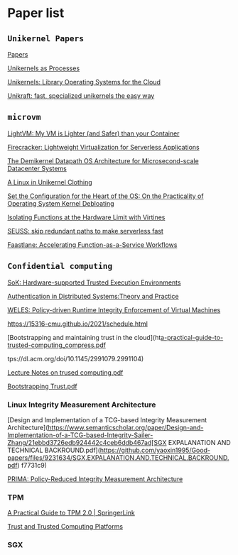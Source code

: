 # Paper list

## `Unikernel Papers`
[Papers](https://github.com/olivierpierre/unikernel-papers)

[Unikernels as Processes](https://dl.acm.org/doi/pdf/10.1145/3267809.3267845)

[Unikernels: Library Operating Systems for the Cloud](https://anil.recoil.org/papers/2013-asplos-mirage.pdf)

[Unikraft: fast, specialized unikernels the easy way](https://dl.acm.org/doi/abs/10.1145/3447786.3456248)

## `microvm`



[LightVM: My VM is Lighter (and Safer) than your Container](https://dl.acm.org/doi/pdf/10.1145/3132747.3132763)

[Firecracker: Lightweight Virtualization for Serverless Applications](https://www.usenix.org/system/files/nsdi20-paper-agache.pdf)

[The Demikernel Datapath OS Architecture for Microsecond-scale Datacenter Systems](https://dl.acm.org/doi/pdf/10.1145/3477132.3483569)

[A Linux in Unikernel Clothing](https://dl.acm.org/doi/pdf/10.1145/3342195.3387526)

[Set the Configuration for the Heart of the OS: On the Practicality of Operating System Kernel Debloating](https://dl.acm.org/doi/pdf/10.1145/3379469)

[Isolating Functions at the Hardware Limit with Virtines ](https://arxiv.org/abs/2104.11324)

[SEUSS: skip redundant paths to make serverless fast](https://dl.acm.org/doi/10.1145/3342195.3392698)

[Faastlane: Accelerating Function-as-a-Service Workflows](https://www.usenix.org/conference/atc21/presentation/kotni)



## `Confidential computing`
[SoK: Hardware-supported Trusted Execution Environments](https://github.com/yaoxin1995/Good-papers/files/9090701/2205.12742.2.pdf)

[Authentication in Distributed Systems:Theory and Practice](https://dl.acm.org/doi/abs/10.1145/138873.138874)





[WELES: Policy-driven Runtime Integrity Enforcement of Virtual
Machines](https://arxiv.org/pdf/2104.14862.pdf)

https://15316-cmu.github.io/2021/schedule.html

[Bootstrapping and maintaining trust in the cloud](ht[a-practical-guide-to-trusted-computing_compress.pdf](https://github.com/yaoxin1995/Good-papers/files/8873611/a-practical-guide-to-trusted-computing_compress.pdf)

tps://dl.acm.org/doi/10.1145/2991079.2991104)

[Lecture Notes on trused computing.pdf](https://github.com/yaoxin1995/Good-papers/files/8873614/Lecture.Notes.on.trused.computing.pdf)

[Bootstrapping Trust.pdf](https://github.com/yaoxin1995/Good-papers/files/8873615/Bootstrapping.Trust.pdf)


### Linux Integrity Measurement Architecture
[Design and Implementation of a TCG-based Integrity Measurement Architecture](https://www.semanticscholar.org/paper/Design-and-Implementation-of-a-TCG-based-Integrity-Sailer-Zhang/21ebbd3726edb924442c4ceb6ddb467ad[SGX EXPALANATION AND TECHNICAL BACKROUND.pdf](https://github.com/yaoxin1995/Good-papers/files/9231634/SGX.EXPALANATION.AND.TECHNICAL.BACKROUND.pdf)
f7731c9)

[PRIMA: Policy-Reduced Integrity Measurement Architecture](http://citeseerx.ist.psu.edu/viewdoc/download?doi=10.1.1.94.7978&rep=rep1&type=pdf)

### TPM
[A Practical Guide to TPM 2.0 | SpringerLink](https://link.springer.com/book/10.1007/978-1-4302-6584-9)

[Trust and Trusted Computing Platforms](https://pdfs.semanticscholar.org/47a7/851512250e93542324a1b5a93e51bc9a5c52.pdf?_ga=2.107684097.260949531.1653241332-2034596607.1653241332)

### SGX

